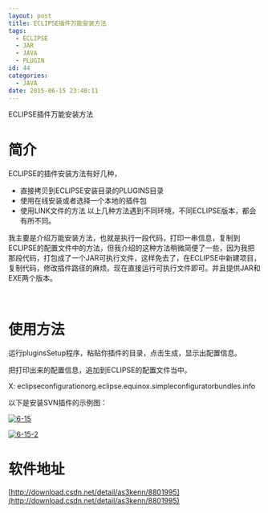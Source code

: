 ```yaml
---
layout: post
title: ECLIPSE插件万能安装方法
tags:
  - ECLIPSE
  - JAR
  - JAVA
  - PLUGIN
id: 44
categories:
  - JAVA
date: 2015-06-15 23:40:11
---
```


ECLIPSE插件万能安装方法

# 简介

ECLIPSE的插件安装方法有好几种，

*   直接拷贝到ECLIPSE安装目录的PLUGINS目录
*   使用在线安装或者选择一个本地的插件包
*   使用LINK文件的方法
以上几种方法遇到不同环境，不同ECLIPSE版本，都会有所不同。

我主要是介绍万能安装方法，也就是执行一段代码，打印一串信息，复制到ECLIPSE的配置文件中的方法，但我介绍的这种方法稍微简便了一些，因为我把那段代码，打包成了一个JAR可执行文件，这样免去了，在ECLIPSE中新建项目，复制代码，修改插件路径的麻烦。现在直接运行可执行文件即可。并且提供JAR和EXE两个版本。

&nbsp;

# 使用方法

运行pluginsSetup程序，粘贴你插件的目录，点击生成，显示出配置信息。

把打印出来的配置信息，追加到ECLIPSE的配置文件当中。

X: eclipseconfigurationorg.eclipse.equinox.simpleconfiguratorbundles.info

以下是安装SVN插件的示例图：

[![](http://www.geek5.cn/wp-content/uploads/2015/06/6-15.png "6-15")](http://www.geek5.cn/wp-content/uploads/2015/06/6-15.png)

[![](http://www.geek5.cn/wp-content/uploads/2015/06/6-15-2.png "6-15-2")](http://www.geek5.cn/wp-content/uploads/2015/06/6-15-2.png)

# 软件地址

[http://download.csdn.net/detail/as3kenn/8801995](http://download.csdn.net/detail/as3kenn/8801995)

&nbsp;